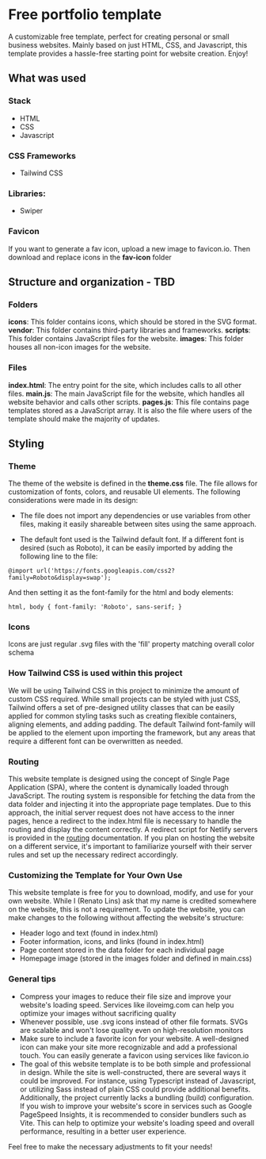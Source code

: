 

# Free portfolio template

A customizable free template, perfect for creating personal or small business websites. Mainly based on just HTML, CSS, and Javascript, this template provides a hassle-free starting point for website creation. Enjoy!

## What was used

### Stack

* HTML
* CSS
* Javascript

### CSS Frameworks

* Tailwind CSS

### Libraries:

* Swiper

### Favicon

If you want to generate a fav icon, upload a new image to favicon.io. Then download and replace icons in the __fav-icon__ folder

## Structure and organization - TBD

### Folders

__icons__: This folder contains icons, which should be stored in the SVG format.
__vendor__: This folder contains third-party libraries and frameworks.
__scripts__: This folder contains JavaScript files for the website.
__images__: This folder houses all non-icon images for the website.

### Files

__index.html__: The entry point for the site, which includes calls to all other files.
__main.js__: The main JavaScript file for the website, which handles all website behavior and calls other scripts.
__pages.js__: This file contains page templates stored as a JavaScript array. It is also the file where users of the template should make the majority of updates.

## Styling

### Theme

The theme of the website is defined in the __theme.css__ file. The file allows for customization of fonts, colors, and reusable UI elements. The following considerations were made in its design:

* The file does not import any dependencies or use variables from other files, making it easily shareable between sites using the same approach.

* The default font used is the Tailwind default font. If a different font is desired (such as Roboto), it can be easily imported by adding the following line to the file:

```@import url('https://fonts.googleapis.com/css2?family=Roboto&display=swap');```

And then setting it as the font-family for the html and body elements:

```html, body { font-family: 'Roboto', sans-serif; }```

### Icons

Icons are just regular .svg files with the 'fill' property matching overall color schema

### How Tailwind CSS is used within this project

We will be using Tailwind CSS in this project to minimize the amount of custom CSS required. While small projects can be styled with just CSS, Tailwind offers a set of pre-designed utility classes that can be easily applied for common styling tasks such as creating flexible containers, aligning elements, and adding padding. The default Tailwind font-family will be applied to the <html> element upon importing the framework, but any areas that require a different font can be overwritten as needed.

### Routing

This website template is designed using the concept of Single Page Application (SPA), where the content is dynamically loaded through JavaScript. The routing system is responsible for fetching the data from the data folder and injecting it into the appropriate page templates. Due to this approach, the initial server request does not have access to the inner pages, hence a redirect to the index.html file is necessary to handle the routing and display the content correctly. A redirect script for Netlify servers is provided in the [routing](routing.md) documentation. If you plan on hosting the website on a different service, it's important to familiarize yourself with their server rules and set up the necessary redirect accordingly.

### Customizing the Template for Your Own Use

This website template is free for you to download, modify, and use for your own website. While I (Renato Lins) ask that my name is credited somewhere on the website, this is not a requirement. To update the website, you can make changes to the following without affecting the website's structure:

* Header logo and text (found in index.html)
* Footer information, icons, and links (found in index.html)
* Page content stored in the data folder for each individual page
* Homepage image (stored in the images folder and defined in main.css)

### General tips

* Compress your images to reduce their file size and improve your website's loading speed. Services like iloveimg.com can help you optimize your images without sacrificing quality
* Whenever possible, use .svg icons instead of other file formats. SVGs are scalable and won't lose quality even on high-resolution monitors
* Make sure to include a favorite icon for your website. A well-designed icon can make your site more recognizable and add a professional touch. You can easily generate a favicon using services like favicon.io
* The goal of this website template is to be both simple and professional in design. While the site is well-constructed, there are several ways it could be improved. For instance, using Typescript instead of Javascript, or utilizing Sass instead of plain CSS could provide additional benefits. Additionally, the project currently lacks a bundling (build) configuration. If you wish to improve your website's score in services such as Google PageSpeed Insights, it is recommended to consider bundlers such as Vite. This can help to optimize your website's loading speed and overall performance, resulting in a better user experience.

Feel free to make the necessary adjustments to fit your needs!



